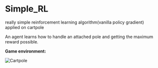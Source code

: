 # Simple_RL
really simple reinforcement learning algorithm(vanilla policy gradient) applied on cartpole

An agent learns how to handle an attached pole and getting the maximum reward possible.

**Game environment:**

![Cartpole](https://gym.openai.com/videos/2019-10-21--mqt8Qj1mwo/CartPole-v1/poster.jpg)
